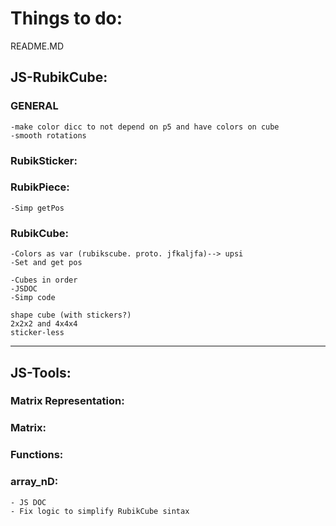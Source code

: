 # Things to do:

README.MD


## JS-RubikCube:

### GENERAL
    -make color dicc to not depend on p5 and have colors on cube
    -smooth rotations

### RubikSticker:
    
### RubikPiece:
    -Simp getPos

### RubikCube:

    -Colors as var (rubikscube. proto. jfkaljfa)--> upsi
    -Set and get pos

    -Cubes in order
    -JSDOC
    -Simp code

    shape cube (with stickers?)
    2x2x2 and 4x4x4
    sticker-less



-------------------------------------------------------------------------------------
## JS-Tools:

### Matrix Representation:


### Matrix:

### Functions:

### array_nD:
    - JS DOC
    - Fix logic to simplify RubikCube sintax
